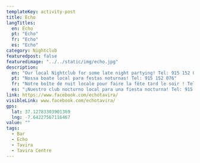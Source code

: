 ```yaml
---
templateKey: activity-post
title: Echo
langTitles:
  en: Echo 
  pt: "Echo"
  fr: "Echo"
  es: "Echo"
category: Nightclub
featuredpost: false
featuredimage: "../../static/img/echo.jpg"
description: 
  en: "Our local Nightclub for some late night partying! Tel: 915 152 076"
  pt: "Nossa boate local para festas noturnas! Tel: 915 152 076"
  fr: "Notre boîte de nuit locale pour faire la fête tard le soir ! Tel: 915 152 076"
  es: "¡Nuestro club nocturno local para una fiesta nocturna! Tel: 915 152 076"
link: https://www.facebook.com/echotavira/
visibleLink: www.facebook.com/echotavira/
gps:
  lat: 37.12783303901369
  lng: -7.64227567116467
value: ""
tags:
  - Bar
  - Echo
  - Tavira
  - Tavira Centre
---
```


